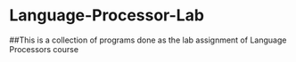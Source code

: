 # Language-Processor-Lab

##This is a collection of programs done as the lab assignment of Language Processors course
